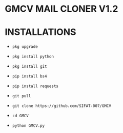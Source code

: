 # GMCV MAIL CLONER V1.2

# INSTALLATIONS
 

 

- `pkg upgrade`

 

- `pkg install python`





- `pkg install git`




- `pip install bs4`



- `pip install requests`

- `git pull`

- `git clone https://github.com/SIFAT-007/GMCV` 



- `cd GMCV`



- `python GMCV.py`
